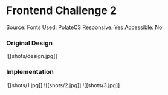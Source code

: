 # Frontend Challenge 2

Source:
Fonts Used: PolateC3
Responsive: Yes
Accessible: No

### Original Design

![[shots/design.jpg]]

### Implementation

![[shots/1.jpg]]
![[shots/2.jpg]]
![[shots/3.jpg]]
